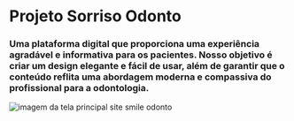 # Projeto Sorriso Odonto

### Uma plataforma digital que proporciona uma experiência agradável e informativa para os pacientes. Nosso objetivo é criar um design elegante e fácil de usar, além de garantir que o conteúdo reflita uma abordagem moderna e compassiva do profissional para a odontologia.

  ![imagem da tela principal site smile odonto](https://github.com/ThiagoCids/smile_odonto/blob/devthago/Imagens/Home.png)
